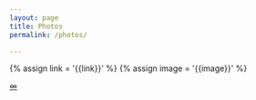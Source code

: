 ```yaml
---
layout: page
title: Photos
permalink: /photos/

---
```

{% assign link = '{{link}}' %}
{% assign image = '{{image}}' %}

<div id="instafeed"></div>
<div id="loadMore"><a href="https://www.instagram.com/conanchou/" title="Follow my feed">∞</a></div>
<script type="text/javascript">
    var feed = new Instafeed({
        get: 'user',
        userId: '5440990',
        clientId: '38e7796038704acab4925a0c3cf4a1e0',
        accessToken: '5440990.1677ed0.7c6c3ccbffb548c9a87c39cc1e81cb22',
        template: '<a href="{{link}}" target="_blank"><img src="{{image}}" /></a>',
        });
    feed.run();
</script>
